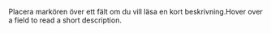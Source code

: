 <span data-ttu-id="1832b-101">Placera markören över ett fält om du vill läsa en kort beskrivning.</span><span class="sxs-lookup"><span data-stu-id="1832b-101">Hover over a field to read a short description.</span></span>
